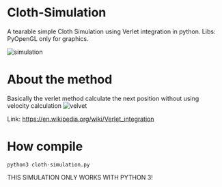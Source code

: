 # Cloth-Simulation
A tearable simple Cloth Simulation using Verlet integration in python.
Libs: PyOpenGL only for graphics.

![simulation](https://adeveloper-image-host.s3.us-east-2.amazonaws.com/cloth-simulation.gif)

# About the method
Basically the verlet method calculate the next position without using velocity calculation
![velvet](https://wikimedia.org/api/rest_v1/media/math/render/svg/41ab6fd166ee416550c5b56342c5bf97bf95fba8)

Link: https://en.wikipedia.org/wiki/Verlet_integration


# How compile

``` python3 cloth-simulation.py ```

THIS SIMULATION ONLY WORKS WITH PYTHON 3!
